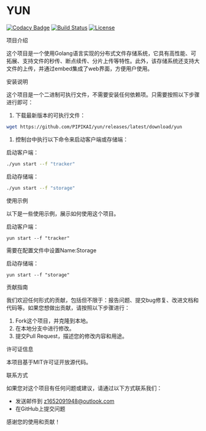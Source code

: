 # YUN

[![Codacy Badge](https://api.codacy.com/project/badge/Grade/3dcb24d68d5940f09346790b3daad0b6)](https://app.codacy.com/gh/PIPIKAI/yun?utm_source=github.com&utm_medium=referral&utm_content=PIPIKAI/yun&utm_campaign=Badge_Grade)
[![Build Status](https://travis-ci.org/pipikai/yun.svg?branch=master)](https://travis-ci.org//) [![License](https://img.shields.io/badge/License-MIT-blue.svg)](https://opensource.org/licenses/MIT)

项目介绍

这个项目是一个使用Golang语言实现的分布式文件存储系统，它具有高性能、可拓展、支持文件的秒传、断点续传、分片上传等特性。此外，该存储系统还支持大文件的上传，并通过embed集成了web界面，方便用户使用。

安装说明

这个项目是一个二进制可执行文件，不需要安装任何依赖项。只需要按照以下步骤进行即可：

1. 下载最新版本的可执行文件：

```bash
wget https://github.com/PIPIKAI/yun/releases/latest/download/yun
```

1. 控制台中执行以下命令来启动客户端或存储端：

启动客户端：

```bash
./yun start --f "tracker"
```

启动存储端：

```bash
./yun start --f "storage" 
```

使用示例

以下是一些使用示例，展示如何使用这个项目。

启动客户端：

```
yun start --f "tracker"
```

需要在配置文件中设置Name:Storage

启动存储端：

```
yun start --f "storage"
```

贡献指南

我们欢迎任何形式的贡献，包括但不限于：报告问题、提交bug修复、改进文档和代码等。如果您想做出贡献，请按照以下步骤进行：

1. Fork这个项目，并克隆到本地。
2. 在本地分支中进行修改。
3. 提交Pull Request，描述您的修改内容和用途。

许可证信息

本项目基于MIT许可证开放源代码。

联系方式

如果您对这个项目有任何问题或建议，请通过以下方式联系我们：

- 发送邮件到 z1652091948@outlook.com
- 在GitHub上提交问题

感谢您的使用和贡献！